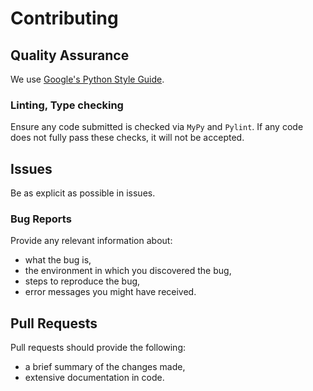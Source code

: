 # Contributing

## Quality Assurance

We use [Google's Python Style Guide](
    https://github.com/google/styleguide/blob/gh-pages/pyguide.md).

### Linting, Type checking
Ensure any code submitted is checked via `MyPy` and `Pylint`. If any code does
not fully pass these checks, it will not be accepted.

## Issues

Be as explicit as possible in issues.

### Bug Reports

Provide any relevant information about:

- what the bug is,
- the environment in which you discovered the bug,
- steps to reproduce the bug,
- error messages you might have received.

## Pull Requests

Pull requests should provide the following:

- a brief summary of the changes made,
- extensive documentation in code.
